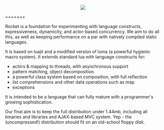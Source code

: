 <p align="center">
  <img src="https://raw.github.com/andrewmcv/raccoon/master/docs/images/rocket-logo.png" />
</p>
=======

Rocket is a foundation for experimenting with language constructs, expressiveness, dynamicity, and actor-based concurrency. We aim to do all this, as well as keeping performance on a par with natively compiled static languages.

It is based on luajit and a modified version of luma (a powerful hygienic macro system). It extends standard lua with language constructs for:

- actors & mapping to threads, with asynchronous support
- pattern matching, object decomposition
- a powerful class system based on composition, with full reflection
- list comprehensions and other data operations such as map
- exceptions

It is intended to be a language that can fully mature with a programmer's growing sophistication.

Our final aim is to keep the full distribution under 1.44mb, including all binaries and libraries and AJAX-based MVC system. Yep - the (uncompressed!) distribution should fit on an old-school floppy disk.







